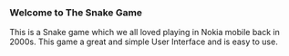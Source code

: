 ###   Welcome to The Snake Game
This is a Snake game which we all loved playing in Nokia mobile back in 2000s.
This game a great and simple User Interface and is easy to use.
